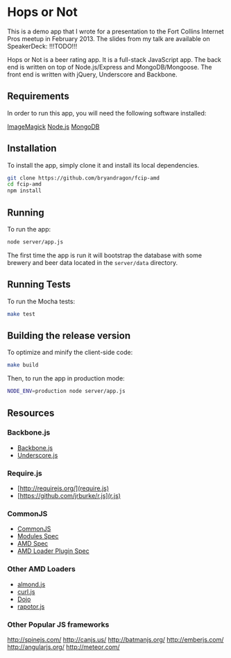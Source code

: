 # Hops or Not

This is a demo app that I wrote for a presentation to the Fort Collins Internet Pros meetup in February 2013. The slides from my talk are available on SpeakerDeck: !!!TODO!!!

Hops or Not is a beer rating app. It is a full-stack JavaScript app. The back end is written on top of Node.js/Express and MongoDB/Mongoose. The front end is written with jQuery, Underscore and Backbone.

## Requirements

In order to run this app, you will need the following software installed:

[ImageMagick](http://www.imagemagick.org/)
[Node.js](http://nodejs.org/)
[MongoDB](http://www.mongodb.org/)

## Installation

To install the app, simply clone it and install its local dependencies.

```bash
git clone https://github.com/bryandragon/fcip-amd
cd fcip-amd
npm install
```

## Running

To run the app:

```bash
node server/app.js
```

The first time the app is run it will bootstrap the database with some brewery and beer data located in the `server/data` directory.

## Running Tests

To run the Mocha tests:

```bash
make test
```

## Building the release version

To optimize and minify the client-side code:

```bash
make build
```

Then, to run the app in production mode:

```bash
NODE_ENV=production node server/app.js
```

## Resources

### Backbone.js
* [Backbone.js](http://backbonejs.org/)
* [Underscore.js](http://underscorejs.org/)

### Require.js
* [http://requirejs.org/](require.js)
* [https://github.com/jrburke/r.js](r.js)

### CommonJS
* [CommonJS](http://www.commonjs.org/)
* [Modules Spec](http://wiki.commonjs.org/wiki/Modules/1.1)
* [AMD Spec](http://wiki.commonjs.org/wiki/Modules/AsynchronousDefinition)
* [AMD Loader Plugin Spec](https://github.com/amdjs/amdjs-api/wiki/AMD)

### Other AMD Loaders
* [almond.js](https://github.com/jrburke/almond)
* [curl.js](https://github.com/cujojs/curl)
* [Dojo](https://github.com/dojo/dojo)
* [rapotor.js](https://github.com/raptorjs/raptorjs)

### Other Popular JS frameworks
http://spinejs.com/
http://canjs.us/
http://batmanjs.org/
http://emberjs.com/
http://angularjs.org/
http://meteor.com/
